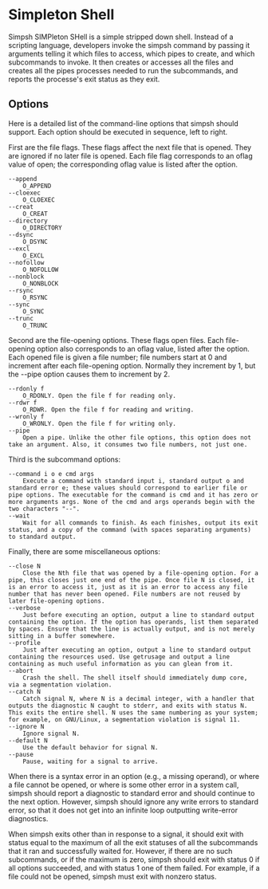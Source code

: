 # Simpleton Shell

Simpsh SIMPleton SHell is a simple stripped down shell. Instead of a scripting language, developers invoke the simpsh command by passing it arguments telling it which files to access, which pipes to create, and which subcommands to invoke. It then creates or accesses all the files and creates all the pipes processes needed to run the subcommands, and reports the processe's exit status as they exit.

## Options

Here is a detailed list of the command-line options that simpsh should support. Each option should be executed in sequence, left to right.

First are the file flags. These flags affect the next file that is opened. They are ignored if no later file is opened. Each file flag corresponds to an oflag value of open; the corresponding oflag value is listed after the option.

```
--append
    O_APPEND
--cloexec
    O_CLOEXEC
--creat
    O_CREAT
--directory
    O_DIRECTORY
--dsync
    O_DSYNC
--excl
    O_EXCL
--nofollow
    O_NOFOLLOW
--nonblock
    O_NONBLOCK
--rsync
    O_RSYNC
--sync
    O_SYNC
--trunc
    O_TRUNC
```

Second are the file-opening options. These flags open files. Each file-opening option also corresponds to an oflag value, listed after the option. Each opened file is given a file number; file numbers start at 0 and increment after each file-opening option. Normally they increment by 1, but the --pipe option causes them to increment by 2.

```
--rdonly f
    O_RDONLY. Open the file f for reading only.
--rdwr f
    O_RDWR. Open the file f for reading and writing.
--wronly f
    O_WRONLY. Open the file f for writing only.
--pipe
    Open a pipe. Unlike the other file options, this option does not take an argument. Also, it consumes two file numbers, not just one.
```

Third is the subcommand options:

```
--command i o e cmd args
    Execute a command with standard input i, standard output o and standard error e; these values should correspond to earlier file or pipe options. The executable for the command is cmd and it has zero or more arguments args. None of the cmd and args operands begin with the two characters "--".
--wait
    Wait for all commands to finish. As each finishes, output its exit status, and a copy of the command (with spaces separating arguments) to standard output.
```

Finally, there are some miscellaneous options:

```
--close N
    Close the Nth file that was opened by a file-opening option. For a pipe, this closes just one end of the pipe. Once file N is closed, it is an error to access it, just as it is an error to access any file number that has never been opened. File numbers are not reused by later file-opening options.
--verbose
    Just before executing an option, output a line to standard output containing the option. If the option has operands, list them separated by spaces. Ensure that the line is actually output, and is not merely sitting in a buffer somewhere.
--profile
    Just after executing an option, output a line to standard output containing the resources used. Use getrusage and output a line containing as much useful information as you can glean from it.
--abort
    Crash the shell. The shell itself should immediately dump core, via a segmentation violation.
--catch N
    Catch signal N, where N is a decimal integer, with a handler that outputs the diagnostic N caught to stderr, and exits with status N. This exits the entire shell. N uses the same numbering as your system; for example, on GNU/Linux, a segmentation violation is signal 11.
--ignore N
    Ignore signal N.
--default N
    Use the default behavior for signal N.
--pause
    Pause, waiting for a signal to arrive.
```

When there is a syntax error in an option (e.g., a missing operand), or where a file cannot be opened, or where is some other error in a system call, simpsh should report a diagnostic to standard error and should continue to the next option. However, simpsh should ignore any write errors to standard error, so that it does not get into an infinite loop outputting write-error diagnostics.

When simpsh exits other than in response to a signal, it should exit with status equal to the maximum of all the exit statuses of all the subcommands that it ran and successfully waited for. However, if there are no such subcommands, or if the maximum is zero, simpsh should exit with status 0 if all options succeeded, and with status 1 one of them failed. For example, if a file could not be opened, simpsh must exit with nonzero status.

